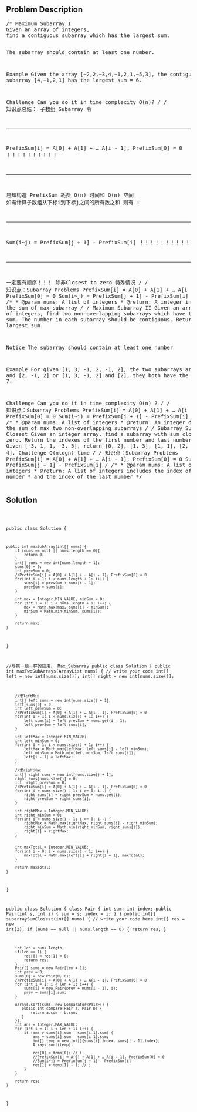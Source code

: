 <!--
<style>
  body { font-family: Arial, sans-serif; }
  .container { max-width: 100%; margin: 0 auto; padding: 10px; }
  .comment-block { background-color: #f9f9f9; padding: 10px; border-left: 5px solid #ccc; max-width: 200px; margin: 20px auto; overflow-wrap: break-word; white-space: pre-wrap; }
  .code-block { background-color: #f4f4f4; padding: 10px; border: 1px solid #ddd; max-width: 50%; margin: 20px auto; overflow-wrap: break-word; white-space: pre-wrap; }
</style>
-->

<div class='container'>
<h2>Problem Description</h2>
<div class='comment-block'>
<pre>
/* Maximum Subarray I
Given an array of integers, 
find a contiguous subarray which has the largest sum.

The subarray should contain at least one number.

Example
Given the array [−2,2,−3,4,−1,2,1,−5,3], 
the contiguous subarray [4,−1,2,1] has the largest sum = 6.

Challenge 
Can you do it in time complexity O(n)?
*/
/* 知识点总结： 
子数组 Subarray
令 
**********************************************************
PrefixSum[i] = A[0] + A[1] + … A[i - 1], PrefixSum[0] = 0   ！！！！！！！！！！
**********************************************************
易知构造 PrefixSum 耗费 O(n) 时间和 O(n) 空间
如需计算子数组从下标i到下标j之间的所有数之和
则有 :
**********************************************************
Sum(i~j) = PrefixSum[j + 1] - PrefixSum[i]  ！！！！！！！！！！
**********************************************************
一定要有顺序！！！ 除非Closest to zero 特殊情况
*/
/* 知识点：Subarray Problems
    PrefixSum[i] = A[0] + A[1] + … A[i - 1], PrefixSum[0] = 0
    Sum(i~j) = PrefixSum[j + 1] - PrefixSum[i]
*/
    /**
     * @param nums: A list of integers
     * @return: A integer indicate the sum of max subarray
     */
/* Maximum Subarray II
Given an array of integers, find two non-overlapping subarrays which have the largest sum.
The number in each subarray should be contiguous.
Return the largest sum.

Notice
The subarray should contain at least one number

Example
For given [1, 3, -1, 2, -1, 2], the two subarrays are [1, 3] and [2, -1, 2] or [1, 3, -1, 2] and [2], 
they both have the largest sum 7.

Challenge 
Can you do it in time complexity O(n) ?
*/
/* 知识点：Subarray Problems
    PrefixSum[i] = A[0] + A[1] + … A[i - 1], PrefixSum[0] = 0
    Sum(i~j) = PrefixSum[j + 1] - PrefixSum[i]
*/
    /**
     * @param nums: A list of integers
     * @return: An integer denotes the sum of max two non-overlapping subarrays
     */
/* Subarray Sum Closest
Given an integer array, find a subarray with sum closest to zero. 
Return the indexes of the first number and last number.
Example
Given [-3, 1, 1, -3, 5], return [0, 2], [1, 3], [1, 1], [2, 2] or [0, 4].
Challenge 
O(nlogn) time
*/
/* 知识点：Subarray Problems
    PrefixSum[i] = A[0] + A[1] + … A[i - 1], PrefixSum[0] = 0
    Sum(i~j) = PrefixSum[j + 1] - PrefixSum[i]
*/
    /**
     * @param nums: A list of integers
     * @return: A list of integers includes the index of the first number 
     *          and the index of the last number
     */
</pre>
</div>

<h2>Solution</h2>
<div class='code-block'>
<pre><code class='language-java'>




public class Solution {

    public int maxSubArray(int[] nums) {
        if (nums == null || nums.length == 0){
            return 0;
        }
        int[] sums = new int[nums.length + 1];
        sums[0] = 0;
        int prevSum = 0;
        //PrefixSum[i] = A[0] + A[1] + … A[i - 1], PrefixSum[0] = 0
        for(int i = 1; i < nums.length + 1; i++) {
            sums[i] = prevSum + nums[i - 1];
            prevSum = sums[i];
        }
        
        int max = Integer.MIN_VALUE, minSum = 0;
        for (int i = 1; i < nums.length + 1; i++) {
            max = Math.max(max, sums[i] - minSum);
            minSum = Math.min(minSum, sums[i]);
        }
        
        return max;
    }
}



//与第一题一样的应用， Max_Subarray
public class Solution {
    public int maxTwoSubArrays(ArrayList<Integer> nums) {
        // write your code
        int[] left = new int[nums.size()];
        int[] right = new int[nums.size()];
        
        //求leftMax
        int[] left_sums = new int[nums.size() + 1];
        left_sums[0] = 0;
        int left_prevSum = 0;
        //PrefixSum[i] = A[0] + A[1] + … A[i - 1], PrefixSum[0] = 0
        for(int i = 1; i < nums.size() + 1; i++) {
            left_sums[i] = left_prevSum + nums.get(i - 1);
            left_prevSum = left_sums[i];
        }
        
        int leftMax = Integer.MIN_VALUE;
        int left_minSum = 0;
        for(int i = 1; i < nums.size() + 1; i++) {
            leftMax = Math.max(leftMax, left_sums[i] - left_minSum);
            left_minSum = Math.min(left_minSum, left_sums[i]);
            left[i - 1] = leftMax;
        }
 
        //求rightMax
        int[] right_sums = new int[nums.size() + 1];
        right_sums[nums.size()] = 0;
        int  right_prevSum = 0;
        //PrefixSum[i] = A[0] + A[1] + … A[i - 1], PrefixSum[0] = 0
        for(int i = nums.size() - 1; i >= 0; i--) {
            right_sums[i] = right_prevSum + nums.get(i);
            right_prevSum = right_sums[i];
        }
        
        int rightMax = Integer.MIN_VALUE;
        int right_minSum = 0;
        for(int i = nums.size() - 1; i >= 0; i--) {
            rightMax = Math.max(rightMax, right_sums[i] - right_minSum);
            right_minSum = Math.min(right_minSum, right_sums[i]);
            right[i] = rightMax;
        }       
        
        
        int maxTotal = Integer.MIN_VALUE;
        for(int i = 0; i < nums.size() - 1; i++) {
            maxTotal = Math.max(left[i] + right[i + 1], maxTotal);
        }
        
        return maxTotal;
    }
}



public class Solution {
    class Pair {
        int sum;
        int index;
        public Pair(int s, int i) {
            sum = s;
            index = i;
        }
    }
    public int[] subarraySumClosest(int[] nums) {
        // write your code here
        int[] res = new int[2];
        if (nums == null || nums.length == 0) {
            return res;
        } 
        
        int len = nums.length;
        if(len == 1) {
            res[0] = res[1] = 0;
            return res;
        }
        Pair[] sums = new Pair[len + 1];
        int prev = 0;
        sums[0] = new Pair(0, 0);
        //PrefixSum[i] = A[0] + A[1] + … A[i - 1], PrefixSum[0] = 0
        for (int i = 1; i < len + 1; i++) {
            sums[i] = new Pair(prev + nums[i - 1], i);
            prev = sums[i].sum;
        }
        
        Arrays.sort(sums, new Comparator<Pair>() {
           public int compare(Pair a, Pair b) {
               return a.sum - b.sum;
           } 
        });
        int ans = Integer.MAX_VALUE;
        for (int i = 1; i < len + 1; i++) {
            if (ans > sums[i].sum - sums[i-1].sum) {
                ans = sums[i].sum - sums[i-1].sum;
                int[] temp = new int[]{sums[i].index, sums[i - 1].index};
                Arrays.sort(temp);

                res[0] = temp[0]; // i
                //PrefixSum[i] = A[0] + A[1] + … A[i - 1], PrefixSum[0] = 0
                //Sum(i~j) = PrefixSum[j + 1] - PrefixSum[i]
                res[1] = temp[1] - 1; // j
            }
        }
        
        return res;
    }
}








</code></pre>
</div>
</div>
